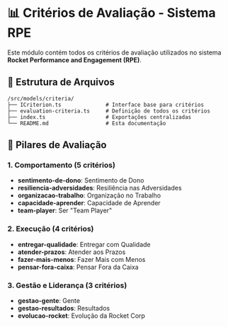 # 📊 Critérios de Avaliação - Sistema RPE

Este módulo contém todos os critérios de avaliação utilizados no sistema **Rocket Performance and Engagement (RPE)**.

## 📁 Estrutura de Arquivos

```
/src/models/criteria/
├── ICriterion.ts              # Interface base para critérios
├── evaluation-criteria.ts     # Definição de todos os critérios
├── index.ts                   # Exportações centralizadas
└── README.md                  # Esta documentação
```

## 🎯 Pilares de Avaliação

### 1. **Comportamento** (5 critérios)
- **sentimento-de-dono**: Sentimento de Dono
- **resiliencia-adversidades**: Resiliência nas Adversidades
- **organizacao-trabalho**: Organização no Trabalho
- **capacidade-aprender**: Capacidade de Aprender
- **team-player**: Ser "Team Player"

### 2. **Execução** (4 critérios)
- **entregar-qualidade**: Entregar com Qualidade
- **atender-prazos**: Atender aos Prazos
- **fazer-mais-menos**: Fazer Mais com Menos
- **pensar-fora-caixa**: Pensar Fora da Caixa

### 3. **Gestão e Liderança** (3 critérios)
- **gestao-gente**: Gente
- **gestao-resultados**: Resultados
- **evolucao-rocket**: Evolução da Rocket Corp